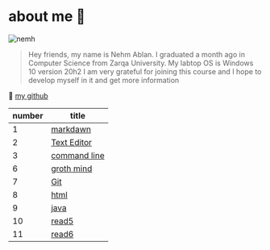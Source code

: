 # about me :hibiscus:

![nemh](https://avatars.githubusercontent.com/u/61909906?v=4)




> Hey friends, my name is Nehm Ablan. I graduated a month ago in Computer Science from Zarqa University.
My labtop OS is Windows 10 version 20h2
I am very grateful for joining this course and I hope to develop myself in it and get more information



 :eyes: [my github](https://github.com/Nemeh998)

|number | title |
|---|---|
|1 |   [markdawn](myprofile.md)|
|2 |  [Text Editor](readone.md)  |
|3 | [command line](readtow.md)   |
|6|  [groth mind](myprofile.md)  |
|7|  [Git](git.md)  |
|8|  [html](readhtml.md)  |
|9|[java](JavaScript.md)|
|10|[read5](read5.md)|
|11|[read6](read5.md)|

